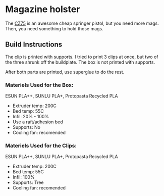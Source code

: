 # Magazine holster
The [CZ75](https://www.evike.com/products/42999/) is an awesome cheap springer pistol, but you need more mags.  Then, you need something to hold those mags.

## Build Instructions
The clip is printed with supports.  I tried to print 3 clips at once, but two of the three shrunk off the buildplate.
The box is not printed with supports.

After both parts are printed, use superglue to do the rest.

### Materiels Used for the Box:
ESUN PLA++, SUNLU PLA+, Protopasta Recycled PLA
* Extruder temp: 200C
* Bed temp: 55C
* Infil: 20% - 100%
* Use a raft/adhesion bed
* Supports: No
* Cooling fan: recomended

### Materiels Used for the Clips:
ESUN PLA++, SUNLU PLA+, Protopasta Recycled PLA
* Extruder temp: 200C
* Bed temp: 55C
* Infil: 100%
* Supports: Tree
* Cooling fan: recomended
